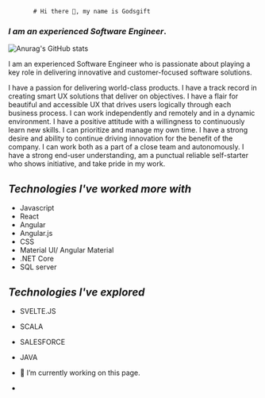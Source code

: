 
           # Hi there 👋, my name is Godsgift

### *I am an experienced Software Engineer*.

![Anurag's GitHub stats](https://github-readme-stats.vercel.app/api?username=giftakari&show_icons=true&count_private=true&theme=radical)



I am an experienced Software Engineer who is passionate about playing a key role in delivering innovative and customer-focused software solutions.

I have a passion for delivering world-class products.
I have a track record in creating smart UX solutions that deliver on objectives.
I have a flair for beautiful and accessible UX that drives users logically through each business process.
I can work independently and remotely and in a dynamic environment.
I have a positive attitude with a willingness to continuously learn new skills.
I can prioritize and manage my own time.
I have a strong desire and ability to continue driving innovation for the benefit of the company.
I can work both as a part of a close team and autonomously.
I have a strong end-user understanding, am a punctual reliable self-starter who shows initiative, and take pride in my work.

## *Technologies I've worked more with*
- Javascript
- React
- Angular
- Angular.js
- CSS 
- Material UI/ Angular Material
- .NET Core 
- SQL server 


## *Technologies I've explored* 
- SVELTE.JS
- SCALA
- SALESFORCE 
- JAVA

- 🔭 I’m currently working on this page. 
- 




